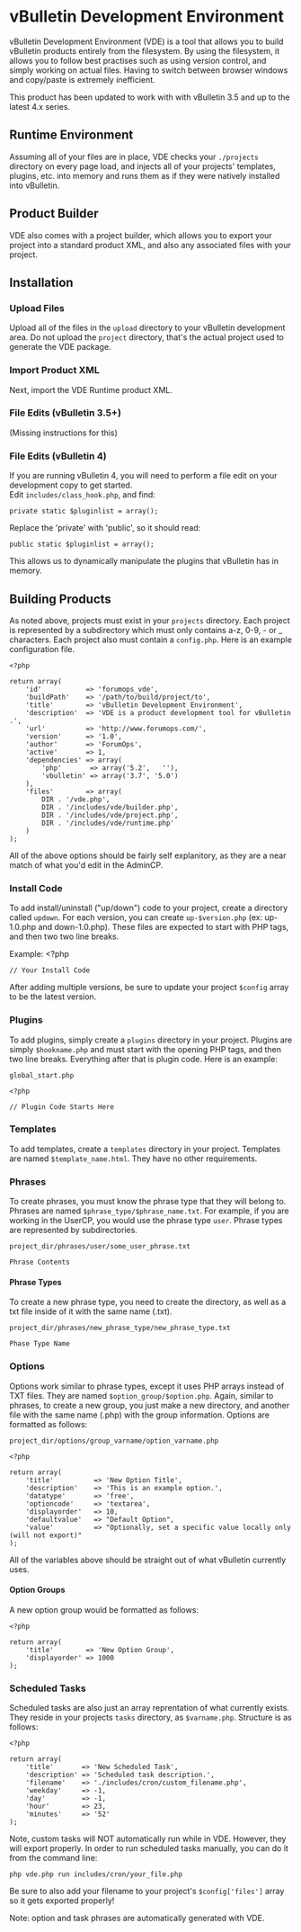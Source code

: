 
vBulletin Development Environment
=================================

vBulletin Development Environment (VDE) is a tool that allows you to build vBulletin products
entirely from the filesystem.  By using the filesystem, it allows you to follow best practises
such as using version control, and simply working on actual files.  Having to switch between
browser windows and copy/paste is extremely inefficient.  

This product has been updated to work with with vBulletin 3.5 and up to the latest 4.x series.

## Runtime Environment

Assuming all of your files are in place, VDE checks your `./projects` directory on every page load, and
injects all of your projects' templates, plugins, etc. into memory and runs them as if they were
natively installed into vBulletin.

## Product Builder

VDE also comes with a project builder, which allows you to export your project into a standard product XML,
and also any associated files with your project.

## Installation

### Upload Files

Upload all of the files in the `upload` directory to your vBulletin development area. Do not upload the `project`
directory, that's the actual project used to generate the VDE package.

### Import Product XML

Next, import the VDE Runtime product XML.  

### File Edits (vBulletin 3.5+)

(Missing instructions for this)

### File Edits (vBulletin 4)

If you are running vBulletin 4, you will need to perform a file edit on your development copy to get started.  
Edit `includes/class_hook.php`, and find:

    private static $pluginlist = array();

Replace the 'private' with 'public', so it should read:

    public static $pluginlist = array();

This allows us to dynamically manipulate the plugins that vBulletin has in memory.

## Building Products

As noted above, projects must exist in your `projects` directory.  Each project is represented by a subdirectory
which must only contains a-z, 0-9, - or _ characters.  Each project also must contain a `config.php`.  Here is 
an example configuration file.

    <?php

    return array(
        'id'           => 'forumops_vde',
        'buildPath'    => '/path/to/build/project/to',
        'title'        => 'vBulletin Development Environment',
        'description'  => 'VDE is a product development tool for vBulletin .',
        'url'          => 'http://www.forumops.com/',
        'version'      => '1.0',
        'author'       => 'ForumOps',
        'active'       => 1,
        'dependencies' => array(
            'php'       => array('5.2',   ''),
            'vbulletin' => array('3.7', '5.0')
        ),
        'files'        => array(
            DIR . '/vde.php',
            DIR . '/includes/vde/builder.php',
            DIR . '/includes/vde/project.php',
            DIR . '/includes/vde/runtime.php'
        )
    );

All of the above options should be fairly self explanitory, as they are a near match of what you'd edit in the AdminCP.

### Install Code

To add install/uninstall ("up/down") code to your project, create a directory called `updown`.  For each version, you can create
`up-$version.php` (ex: up-1.0.php and down-1.0.php).  These files are expected to start with PHP tags, and then two two line breaks. 

Example:
    <?php

    // Your Install Code

After adding multiple versions, be sure to update your project `$config` array to be the latest version.

### Plugins

To add plugins, simply create a `plugins` directory in your project.  Plugins are simply `$hookname.php` and must start with
the opening PHP tags, and then two line breaks.  Everything after that is plugin code.  Here is an example:

`global_start.php`

    <?php

    // Plugin Code Starts Here

### Templates

To add templates, create a `templates` directory in your project.  Templates are named `$template_name.html`.  They have no other requirements.

### Phrases

To create phrases, you must know the phrase type that they will belong to.  Phrases are named `$phrase_type/$phrase_name.txt`.  For example, if you are working in the UserCP, you would
use the phrase type `user`.  Phrase types are represented by subdirectories.  

`project_dir/phrases/user/some_user_phrase.txt`

    Phrase Contents

#### Phrase Types

To create a new phrase type, you need to create the directory, as well as a txt file inside of it with the same name (.txt).

`project_dir/phrases/new_phrase_type/new_phrase_type.txt`

    Phase Type Name

### Options

Options work similar to phrase types, except it uses PHP arrays instead of TXT files.  They are named `$option_group/$option.php`.  Again, similar to phrases, to create a new group, you just make a new directory, and another file with the same name (.php) with the group information.  Options are formatted as follows:

`project_dir/options/group_varname/option_varname.php`

    <?php

    return array(
        'title'          => 'New Option Title',
        'description'    => 'This is an example option.',
        'datatype'       => 'free',
        'optioncode'     => 'textarea',
        'displayorder'   => 10,
        'defaultvalue'   => "Default Option",
        'value'          => "Optionally, set a specific value locally only (will not export)"
    );

All of the variables above should be straight out of what vBulletin currently uses.

#### Option Groups

A new option group would be formatted as follows:

    <?php

    return array(
        'title'        => 'New Option Group',
        'displayorder' => 1000
    );

### Scheduled Tasks

Scheduled tasks are also just an array reprentation of what currently exists.  They reside in your projects `tasks` directory, as `$varname.php`.  Structure is as follows:

    <?php

    return array(
        'title'       => 'New Scheduled Task',
        'description' => 'Scheduled task description.',
        'filename'    => './includes/cron/custom_filename.php',
        'weekday'     => -1, 
        'day'         => -1,
        'hour'        => 23, 
        'minutes'     => '52'
    );

Note, custom tasks will NOT automatically run while in VDE.  However, they will export properly.  In order to run scheduled tasks manually, you can do it from the command line:

    php vde.php run includes/cron/your_file.php

Be sure to also add your filename to your project's `$config['files']` array so it gets exported properly!

Note: option and task phrases are automatically generated with VDE.
